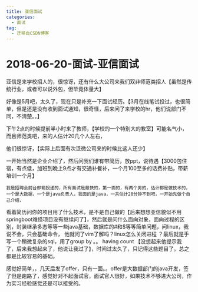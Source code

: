 ```yaml
---
title: 亚信面试
categories:
  - 面试
tag:
  - 迁移自CSDN博客
---
```


# 2018-06-20-面试-亚信面试

亚信是来学校招人的，很惊讶，还有什么大公司来我们双非师范类招人【虽然是传统行业，或者可以说外包，但毕竟体量大】

好像是5月吧，太久了，现在只是补充一下面试经历。【3月在线笔试投过，也很简单，但是还是没有收到面试通知，很奇怪，后来问了来学校的hr，他们说部门不同，不清楚。。】

下午2点的时候提前半小时来了教师，【学校的一个特别大的教室】可能名气小，而且师范类吧，来的人估计20几个人左右，

他们很惊讶，【实际上后面有次泛微公司来的时候比这人还少】

一开始当然是企业介绍了，然后问我们谁有带简历，放ppt，说待遇【3000包住宿，有点低，加班到晚上9点才有交通补餐补，一个月100至多的话费补贴，带薪培训一个月】

```text
我是招聘会前台邮箱投递的，所有面试是最快的，第一面的，有两个男的，估计都是做技术的，一个是大数据，一个是java负责人，我面的是java，一共估计20分钟不到吧，一开始先做个自己介绍，
```

看着简历问你的项目用了什么技术，是不是自己做的【后来想想亚信貌似不用springboot难怪项目没有继续问了】，然后就是问什么面向对象，面向过程的区别，封装继承多态等等一些java基础，数据库的\#和$等等简单问题，问linux，我说不会，只会基础命令， 他就问了vim了解吗？linux怎么关闭进程 ？最后就是手写一个稍微复杂的sql，用了group by 。。 having count 【没想起来他提示我了，后来我想起来了，他说让我过了】，时间过太久了，只记得这些题目了。总之都是比较容易的基础。

感觉好简单，，几天后发了offer，只有一面。。offer是大数据部门的java开发，签了但是跑路了，感觉好对不起面试官，面试官人很好，如果技术不够进大公司，作为实习经验感觉还是可以接受的。

